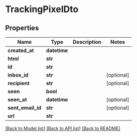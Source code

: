 # TrackingPixelDto

## Properties
Name | Type | Description | Notes
------------ | ------------- | ------------- | -------------
**created_at** | **datetime** |  | 
**html** | **str** |  | 
**id** | **str** |  | 
**inbox_id** | **str** |  | [optional] 
**recipient** | **str** |  | [optional] 
**seen** | **bool** |  | 
**seen_at** | **datetime** |  | [optional] 
**sent_email_id** | **str** |  | [optional] 
**url** | **str** |  | 

[[Back to Model list]](../README#documentation-for-models) [[Back to API list]](../README#documentation-for-api-endpoints) [[Back to README]](../README)


